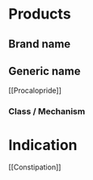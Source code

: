 # Products

## Brand name


## Generic name
[[Procalopride]]

### Class / Mechanism


# Indication
[[Constipation]]
